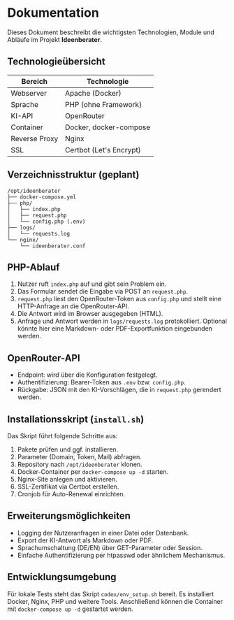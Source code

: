 # Dokumentation

Dieses Dokument beschreibt die wichtigsten Technologien, Module und Abläufe
im Projekt **Ideenberater**.

## Technologieübersicht

| Bereich        | Technologie                     |
|----------------|---------------------------------|
| Webserver      | Apache (Docker)                 |
| Sprache        | PHP (ohne Framework)            |
| KI-API         | OpenRouter                      |
| Container      | Docker, docker-compose          |
| Reverse Proxy  | Nginx                           |
| SSL            | Certbot (Let's Encrypt)         |

## Verzeichnisstruktur (geplant)

```
/opt/ideenberater
├── docker-compose.yml
├── php/
│   ├── index.php
│   ├── request.php
│   └── config.php (.env)
├── logs/
│   └── requests.log
└── nginx/
    └── ideenberater.conf
```

## PHP-Ablauf
1. Nutzer ruft `index.php` auf und gibt sein Problem ein.
2. Das Formular sendet die Eingabe via POST an `request.php`.
3. `request.php` liest den OpenRouter-Token aus `config.php` und stellt eine
   HTTP-Anfrage an die OpenRouter-API.
4. Die Antwort wird im Browser ausgegeben (HTML).
5. Anfrage und Antwort werden in `logs/requests.log` protokolliert.
   Optional könnte hier eine Markdown- oder PDF-Exportfunktion eingebunden werden.

## OpenRouter-API
- Endpoint: wird über die Konfiguration festgelegt.
- Authentifizierung: Bearer-Token aus `.env` bzw. `config.php`.
- Rückgabe: JSON mit den KI-Vorschlägen, die in `request.php` gerendert werden.

## Installationsskript (`install.sh`)
Das Skript führt folgende Schritte aus:
1. Pakete prüfen und ggf. installieren.
2. Parameter (Domain, Token, Mail) abfragen.
3. Repository nach `/opt/ideenberater` klonen.
4. Docker-Container per `docker-compose up -d` starten.
5. Nginx-Site anlegen und aktivieren.
6. SSL-Zertifikat via Certbot erstellen.
7. Cronjob für Auto-Renewal einrichten.

## Erweiterungsmöglichkeiten
- Logging der Nutzeranfragen in einer Datei oder Datenbank.
- Export der KI-Antwort als Markdown oder PDF.
- Sprachumschaltung (DE/EN) über GET-Parameter oder Session.
- Einfache Authentifizierung per htpasswd oder ähnlichem Mechanismus.

## Entwicklungsumgebung
Für lokale Tests steht das Skript `codex/env_setup.sh` bereit. Es installiert Docker, Nginx, PHP und weitere Tools. Anschließend können die Container mit `docker-compose up -d` gestartet werden.
